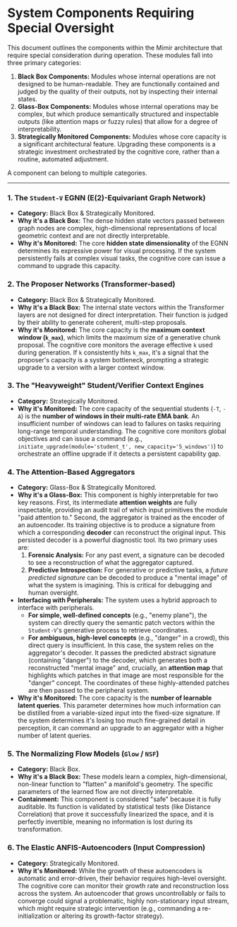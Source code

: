 # System Components Requiring Special Oversight

This document outlines the components within the Mimir architecture that require special consideration during operation. These modules fall into three primary categories:

1.  **Black Box Components:** Modules whose internal operations are not designed to be human-readable. They are functionally contained and judged by the quality of their outputs, not by inspecting their internal states.
2.  **Glass-Box Components:** Modules whose internal operations may be complex, but which produce semantically structured and inspectable outputs (like attention maps or fuzzy rules) that allow for a degree of interpretability.
3.  **Strategically Monitored Components:** Modules whose core capacity is a significant architectural feature. Upgrading these components is a strategic investment orchestrated by the cognitive core, rather than a routine, automated adjustment.

A component can belong to multiple categories.

---

### 1. The `Student-V` EGNN (E(2)-Equivariant Graph Network)

- **Category:** Black Box & Strategically Monitored.
- **Why it's a Black Box:** The dense hidden state vectors passed between graph nodes are complex, high-dimensional representations of local geometric context and are not directly interpretable.
- **Why it's Monitored:** The core **hidden state dimensionality** of the EGNN determines its expressive power for visual processing. If the system persistently fails at complex visual tasks, the cognitive core can issue a command to upgrade this capacity.

### 2. The Proposer Networks (Transformer-based)

- **Category:** Black Box & Strategically Monitored.
- **Why it's a Black Box:** The internal state vectors within the Transformer layers are not designed for direct interpretation. Their function is judged by their ability to generate coherent, multi-step proposals.
- **Why it's Monitored:** The core capacity is the **maximum context window (`k_max`)**, which limits the maximum size of a generative chunk proposal. The cognitive core monitors the average effective `k` used during generation. If `k` consistently hits `k_max`, it's a signal that the proposer's capacity is a system bottleneck, prompting a strategic upgrade to a version with a larger context window.

### 3. The "Heavyweight" Student/Verifier Context Engines

- **Category:** Strategically Monitored.
- **Why it's Monitored:** The core capacity of the sequential students (`-T`, `-A`) is the **number of windows in their multi-rate EMA bank**. An insufficient number of windows can lead to failures on tasks requiring long-range temporal understanding. The cognitive core monitors global objectives and can issue a command (e.g., `initiate_upgrade(module='student_t', new_capacity='5_windows')`) to orchestrate an offline upgrade if it detects a persistent capability gap.

### 4. The Attention-Based Aggregators

- **Category:** Glass-Box & Strategically Monitored.
- **Why it's a Glass-Box:** This component is highly interpretable for two key reasons. First, its intermediate **attention weights** are fully inspectable, providing an audit trail of which input primitives the module "paid attention to." Second, the aggregator is trained as the encoder of an autoencoder. Its training objective is to produce a signature from which a corresponding **decoder** can reconstruct the original input. This persisted decoder is a powerful diagnostic tool. Its two primary uses are:
  1.  **Forensic Analysis:** For any past event, a signature can be decoded to see a reconstruction of what the aggregator captured.
  2.  **Predictive Introspection:** For generative or predictive tasks, a _future predicted signature_ can be decoded to produce a "mental image" of what the system is imagining. This is critical for debugging and human oversight.
- **Interfacing with Peripherals:** The system uses a hybrid approach to interface with peripherals.
  - **For simple, well-defined concepts** (e.g., "enemy plane"), the system can directly query the semantic patch vectors within the `Student-V`'s generative process to retrieve coordinates.
  - **For ambiguous, high-level concepts** (e.g., "danger" in a crowd), this direct query is insufficient. In this case, the system relies on the aggregator's decoder. It passes the predicted abstract signature (containing "danger") to the decoder, which generates both a reconstructed "mental image" and, crucially, an **attention map** that highlights which patches in that image are most responsible for the "danger" concept. The coordinates of these highly-attended patches are then passed to the peripheral system.
- **Why it's Monitored:** The core capacity is the **number of learnable latent queries**. This parameter determines how much information can be distilled from a variable-sized input into the fixed-size signature. If the system determines it's losing too much fine-grained detail in perception, it can command an upgrade to an aggregator with a higher number of latent queries.

### 5. The Normalizing Flow Models (`Glow` / `NSF`)

- **Category:** Black Box.
- **Why it's a Black Box:** These models learn a complex, high-dimensional, non-linear function to "flatten" a manifold's geometry. The specific parameters of the learned flow are not directly interpretable.
- **Containment:** This component is considered "safe" because it is fully auditable. Its function is validated by statistical tests (like Distance Correlation) that prove it successfully linearized the space, and it is perfectly invertible, meaning no information is lost during its transformation.

### 6. The Elastic ANFIS-Autoencoders (Input Compression)

- **Category:** Strategically Monitored.
- **Why it's Monitored:** While the growth of these autoencoders is automatic and error-driven, their behavior requires high-level oversight. The cognitive core can monitor their growth rate and reconstruction loss across the system. An autoencoder that grows uncontrollably or fails to converge could signal a problematic, highly non-stationary input stream, which might require strategic intervention (e.g., commanding a re-initialization or altering its growth-factor strategy).
